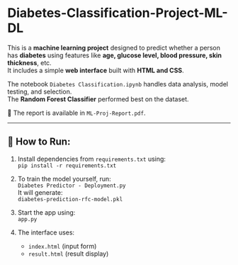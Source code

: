 # Diabetes-Classification-Project-ML-DL

This is a **machine learning project** designed to predict whether a person has **diabetes** using features like **age, glucose level, blood pressure, skin thickness**, etc.  
It includes a simple **web interface** built with **HTML and CSS**.

The notebook `Diabetes Classification.ipynb` handles data analysis, model testing, and selection.  
The **Random Forest Classifier** performed best on the dataset.

📄 The report is available in `ML-Proj-Report.pdf`.

---

## 🚀 How to Run:

1. Install dependencies from `requirements.txt` using:  
   `pip install -r requirements.txt`

2. To train the model yourself, run:  
   `Diabetes Predictor - Deployment.py`  
   It will generate:  
   `diabetes-prediction-rfc-model.pkl`

3. Start the app using:  
   `app.py`

4. The interface uses:  
   - `index.html` (input form)  
   - `result.html` (result display)

